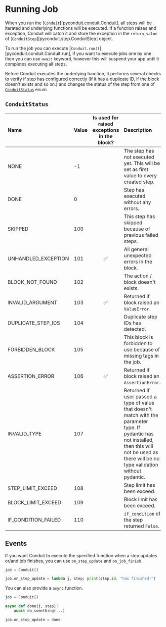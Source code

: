 # Running Job

When you run the [`Conduit`][pyconduit.conduit.Conduit], all steps will be iterated and underlying functions will be executed. If a function raises and exception, Conduit will catch it and store the exception in the `return_value` of [`ConduitStep`][pyconduit.step.ConduitStep] object.

To run the job you can execute [`Conduit.run()`][pyconduit.conduit.Conduit.run], if you want to execute jobs one by one then you can use `await` keyword, however this will suspend your app until it completes executing all steps.

Before Conduit executes the underlying function, it performs several checks to verify if step has configured correctly (If it has a duplicate ID, if the block doesn't exists and so on.) and changes the status of the step from one of [`ConduitStatus`](#conduitstatus) enum.

## `ConduitStatus`

|    Name    |    Value   |  Is used for raised exceptions in the block? |   Description   |
|:-----------|:-----------|:-----------:|:----------------|
| NONE | -1 | | The step has not executed yet. This will be set as first value to every created step. |
| DONE | 0 | | Step has executed without any errors. |
| SKIPPED | 100 | | This step has skipped because of previous failed steps. |
| UNHANDLED_EXCEPTION | 101 | ✅ | All general unexpected errors in the block. |
| BLOCK_NOT_FOUND | 102 |  | The action / block doesn't exists. |
| INVALID_ARGUMENT | 103 | ✅ | Returned if block raised an `ValueError`. |
| DUPLICATE_STEP_IDS | 104 | | Duplicate step IDs has detected. |
| FORBIDDEN_BLOCK | 105 | | This block is forbidden to use because of missing tags in the job. |
| ASSERTION_ERROR | 106 | ✅ | Returned if block raised an `AssertionError`. |
| INVALID_TYPE | 107 | | Returned if user passed a type of value that doesn't match with the parameter type. If pydantic has not installed, then this will not be used as there will be no type validation without pydantic. |
| STEP_LIMIT_EXCEED | 108 | | Step limit has been exceed. |
| BLOCK_LIMIT_EXCEED | 109 | | Block limit has been exceed. |
| IF_CONDITION_FAILED | 110 | | `if_condition` of the step returned `False`. |

## Events

If you want Conduit to execute the specified function when a step updates or/and job finishes, you can use `on_step_update` and `on_job_finish`.

```py
job = Conduit()

job.on_step_update = lambda j, step: print(step.id, "has finished!")
```

You can also provide a `async` function.

```py
job = Conduit()

async def done(j, step):
    await do_something(...)

job.on_step_update = done
```